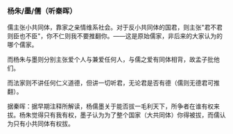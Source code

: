 ### 杨朱/墨/儒（听秦晖）

儒主张小共同体，靠家之亲情维系社会。对于反小共同体的国君，则主张"君不君则臣也不臣"，你不仁则我不要推翻你。——这是原始儒家，非后来的大家认为的哪个儒家。

而杨朱与墨则分别主张爱个人与兼爱任何人，与儒之爱有同体相背，故孟子批他们。

而法家则不讲任何仁义道德，但讲一切听君，无论君是否有德（儒则无德君可推翻）。

据秦晖：据早期注释所解读，杨儒墨关于能否拔一毛利天下，所争者在谁有权来拔。杨朱觉得只有我有权，墨子认为为了整个国家（大共同体）你得被拔，而儒认为只有小共同体有权拔。

